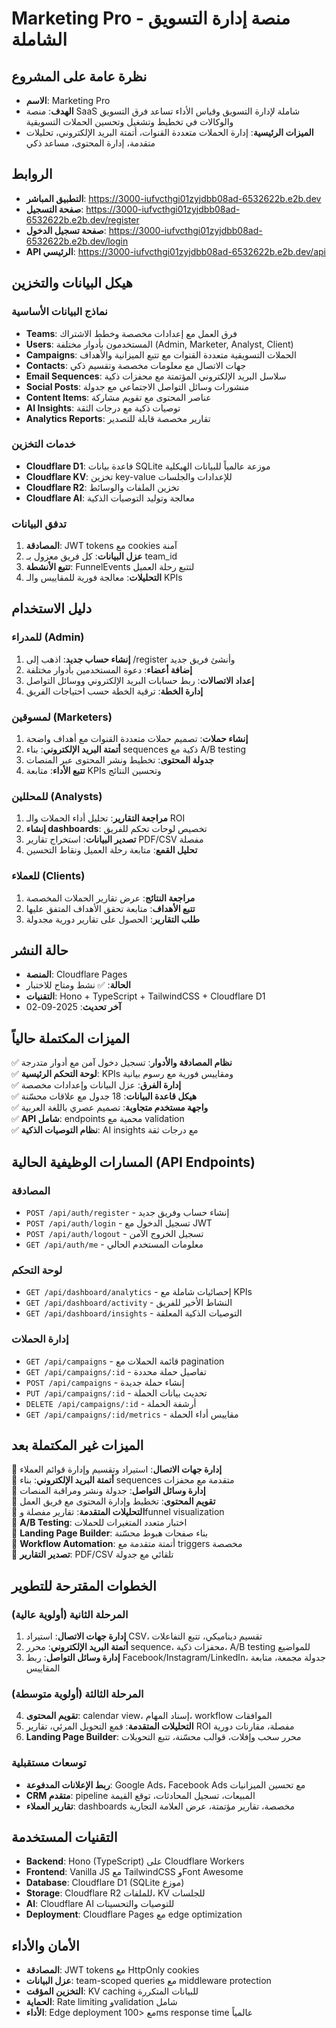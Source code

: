 # Marketing Pro - منصة إدارة التسويق الشاملة

## نظرة عامة على المشروع
- **الاسم**: Marketing Pro
- **الهدف**: منصة SaaS شاملة لإدارة التسويق وقياس الأداء تساعد فرق التسويق والوكالات في تخطيط وتشغيل وتحسين الحملات التسويقية
- **الميزات الرئيسية**: إدارة الحملات متعددة القنوات، أتمتة البريد الإلكتروني، تحليلات متقدمة، إدارة المحتوى، مساعد ذكي

## الروابط
- **التطبيق المباشر**: https://3000-iufvcthgi01zyjdbb08ad-6532622b.e2b.dev
- **صفحة التسجيل**: https://3000-iufvcthgi01zyjdbb08ad-6532622b.e2b.dev/register
- **صفحة تسجيل الدخول**: https://3000-iufvcthgi01zyjdbb08ad-6532622b.e2b.dev/login
- **API الرئيسي**: https://3000-iufvcthgi01zyjdbb08ad-6532622b.e2b.dev/api

## هيكل البيانات والتخزين

### نماذج البيانات الأساسية
- **Teams**: فرق العمل مع إعدادات مخصصة وخطط الاشتراك
- **Users**: المستخدمون بأدوار مختلفة (Admin, Marketer, Analyst, Client)
- **Campaigns**: الحملات التسويقية متعددة القنوات مع تتبع الميزانية والأهداف
- **Contacts**: جهات الاتصال مع معلومات مخصصة وتقسيم ذكي
- **Email Sequences**: سلاسل البريد الإلكتروني المؤتمتة مع محفزات ذكية
- **Social Posts**: منشورات وسائل التواصل الاجتماعي مع جدولة
- **Content Items**: عناصر المحتوى مع تقويم مشاركة
- **AI Insights**: توصيات ذكية مع درجات الثقة
- **Analytics Reports**: تقارير مخصصة قابلة للتصدير

### خدمات التخزين
- **Cloudflare D1**: قاعدة بيانات SQLite موزعة عالمياً للبيانات الهيكلية
- **Cloudflare KV**: تخزين key-value للإعدادات والجلسات
- **Cloudflare R2**: تخزين الملفات والوسائط
- **Cloudflare AI**: معالجة وتوليد التوصيات الذكية

### تدفق البيانات
1. **المصادقة**: JWT tokens مع cookies آمنة
2. **عزل البيانات**: كل فريق معزول بـ team_id
3. **تتبع الأنشطة**: FunnelEvents لتتبع رحلة العميل
4. **التحليلات**: معالجة فورية للمقاييس والـ KPIs

## دليل الاستخدام

### للمدراء (Admin)
1. **إنشاء حساب جديد**: اذهب إلى /register وأنشئ فريق جديد
2. **إضافة أعضاء**: دعوة المستخدمين بأدوار مختلفة
3. **إعداد الاتصالات**: ربط حسابات البريد الإلكتروني ووسائل التواصل
4. **إدارة الخطة**: ترقية الخطة حسب احتياجات الفريق

### لمسوقين (Marketers)
1. **إنشاء حملات**: تصميم حملات متعددة القنوات مع أهداف واضحة
2. **أتمتة البريد الإلكتروني**: بناء sequences ذكية مع A/B testing
3. **جدولة المحتوى**: تخطيط ونشر المحتوى عبر المنصات
4. **تتبع الأداء**: متابعة KPIs وتحسين النتائج

### للمحللين (Analysts)  
1. **مراجعة التقارير**: تحليل أداء الحملات والـ ROI
2. **إنشاء dashboards**: تخصيص لوحات تحكم للفريق
3. **تصدير البيانات**: استخراج تقارير PDF/CSV مفصلة
4. **تحليل القمع**: متابعة رحلة العميل ونقاط التحسين

### للعملاء (Clients)
1. **مراجعة النتائج**: عرض تقارير الحملات المخصصة
2. **تتبع الأهداف**: متابعة تحقق الأهداف المتفق عليها
3. **طلب التقارير**: الحصول على تقارير دورية مجدولة

## حالة النشر
- **المنصة**: Cloudflare Pages
- **الحالة**: ✅ نشط ومتاح للاختبار
- **التقنيات**: Hono + TypeScript + TailwindCSS + Cloudflare D1
- **آخر تحديث**: 2025-09-02

## الميزات المكتملة حالياً
✅ **نظام المصادقة والأدوار**: تسجيل دخول آمن مع أدوار متدرجة  
✅ **لوحة التحكم الرئيسية**: KPIs ومقاييس فورية مع رسوم بيانية  
✅ **إدارة الفرق**: عزل البيانات وإعدادات مخصصة  
✅ **هيكل قاعدة البيانات**: 18 جدول مع علاقات محسّنة  
✅ **واجهة مستخدم متجاوبة**: تصميم عصري باللغة العربية  
✅ **API شامل**: endpoints محمية مع validation  
✅ **نظام التوصيات الذكية**: AI insights مع درجات ثقة  

## المسارات الوظيفية الحالية (API Endpoints)

### المصادقة
- `POST /api/auth/register` - إنشاء حساب وفريق جديد
- `POST /api/auth/login` - تسجيل الدخول مع JWT
- `POST /api/auth/logout` - تسجيل الخروج الآمن
- `GET /api/auth/me` - معلومات المستخدم الحالي

### لوحة التحكم
- `GET /api/dashboard/analytics` - إحصائيات شاملة مع KPIs
- `GET /api/dashboard/activity` - النشاط الأخير للفريق
- `GET /api/dashboard/insights` - التوصيات الذكية المعلقة

### إدارة الحملات
- `GET /api/campaigns` - قائمة الحملات مع pagination
- `GET /api/campaigns/:id` - تفاصيل حملة محددة
- `POST /api/campaigns` - إنشاء حملة جديدة
- `PUT /api/campaigns/:id` - تحديث بيانات الحملة
- `DELETE /api/campaigns/:id` - أرشفة الحملة
- `GET /api/campaigns/:id/metrics` - مقاييس أداء الحملة

## الميزات غير المكتملة بعد
🔄 **إدارة جهات الاتصال**: استيراد وتقسيم وإدارة قوائم العملاء  
🔄 **أتمتة البريد الإلكتروني**: بناء sequences متقدمة مع محفزات  
🔄 **إدارة وسائل التواصل**: جدولة ونشر ومراقبة المنصات  
🔄 **تقويم المحتوى**: تخطيط وإدارة المحتوى مع فريق العمل  
🔄 **التحليلات المتقدمة**: تقارير مفصلة وfunnel visualization  
🔄 **A/B Testing**: اختبار متعدد المتغيرات للحملات  
🔄 **Landing Page Builder**: بناء صفحات هبوط محسّنة  
🔄 **Workflow Automation**: أتمتة متقدمة مع triggers مخصصة  
🔄 **تصدير التقارير**: PDF/CSV تلقائي مع جدولة  

## الخطوات المقترحة للتطوير

### المرحلة الثانية (أولوية عالية)
1. **إدارة جهات الاتصال**: استيراد CSV، تقسيم ديناميكي، تتبع التفاعلات
2. **أتمتة البريد الإلكتروني**: محرر sequence، محفزات ذكية، A/B testing للمواضيع
3. **إدارة وسائل التواصل**: ربط Facebook/Instagram/LinkedIn، جدولة مجمعة، متابعة المقاييس

### المرحلة الثالثة (أولوية متوسطة) 
4. **تقويم المحتوى**: calendar view، إسناد المهام، workflow الموافقات
5. **التحليلات المتقدمة**: قمع التحويل المرئي، تقارير ROI مفصلة، مقارنات دورية
6. **Landing Page Builder**: محرر سحب وإفلات، قوالب محسّنة، تتبع التحويلات

### توسعات مستقبلية
- **ربط الإعلانات المدفوعة**: Google Ads، Facebook Ads مع تحسين الميزانيات
- **CRM متقدم**: pipeline المبيعات، تسجيل المحادثات، توقع القيمة
- **تقارير العملاء**: dashboards مخصصة، تقارير مؤتمتة، عرض العلامة التجارية

## التقنيات المستخدمة
- **Backend**: Hono (TypeScript) على Cloudflare Workers
- **Frontend**: Vanilla JS مع TailwindCSS وFont Awesome
- **Database**: Cloudflare D1 (SQLite موزع)
- **Storage**: Cloudflare R2 للملفات، KV للجلسات
- **AI**: Cloudflare AI للتوصيات والتحسينات
- **Deployment**: Cloudflare Pages مع edge optimization

## الأمان والأداء
- **المصادقة**: JWT tokens مع HttpOnly cookies
- **عزل البيانات**: team-scoped queries مع middleware protection
- **التخزين المؤقت**: KV caching للبيانات المتكررة
- **الحماية**: Rate limiting وvalidation شامل
- **الأداء**: Edge deployment مع <100ms response time عالمياً